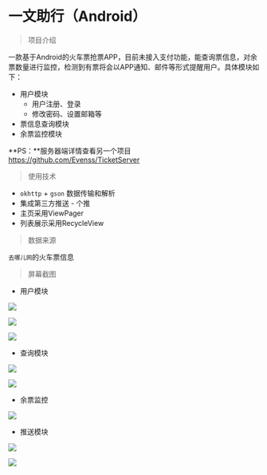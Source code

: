 # 一文助行（Android）
>  项目介绍

​	一款基于Android的火车票抢票APP，目前未接入支付功能，能查询票信息，对余票数量进行监控，检测到有票将会以APP通知、邮件等形式提醒用户。具体模块如下：

* 用户模块
  * 用户注册、登录
  * 修改密码、设置邮箱等
* 票信息查询模块
* 余票监控模块

 **PS：**服务器端详情查看另一个项目 https://github.com/Evenss/TicketServer

> 使用技术

* `okhttp` + `gson` 数据传输和解析
* 集成第三方推送 - 个推
* 主页采用ViewPager
* 列表展示采用RecycleView

> 数据来源

`去哪儿网`的火车票信息

> 屏幕截图

* 用户模块

![](https://i.imgur.com/wJoovDu.png)

![](https://i.imgur.com/gLDzXq7.png)

![](https://i.imgur.com/WUXSjQf.png)

* 查询模块

![](https://i.imgur.com/HZ0EOaB.png)

![](https://i.imgur.com/NtmVyP2.png)

* 余票监控

![](https://i.imgur.com/ctkFXTV.png)

* 推送模块

![](https://i.imgur.com/V8esccS.png)

![](https://i.imgur.com/zPA8Wqg.png)